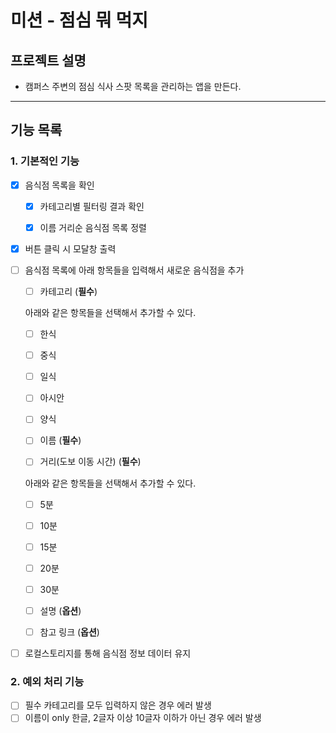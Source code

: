 # 미션 - 점심 뭐 먹지

## 프로젝트 설명

- 캠퍼스 주변의 점심 식사 스팟 목록을 관리하는 앱을 만든다.

---

## 기능 목록

### 1. 기본적인 기능

- [x] 음식점 목록을 확인

  - [x] 카테고리별 필터링 결과 확인

  - [x] 이름 거리순 음식점 목록 정렬

- [x] 버튼 클릭 시 모달창 출력

- [ ] 음식점 목록에 아래 항목들을 입력해서 새로운 음식점을 추가

  - [ ] 카테고리 (**필수**)

  아래와 같은 항목들을 선택해서 추가할 수 있다.

  - [ ] 한식

  - [ ] 중식

  - [ ] 일식

  - [ ] 아시안

  - [ ] 양식

  - [ ] 이름 (**필수**)

  - [ ] 거리(도보 이동 시간) (**필수**)

  아래와 같은 항목들을 선택해서 추가할 수 있다.

  - [ ] 5분

  - [ ] 10분

  - [ ] 15분

  - [ ] 20분

  - [ ] 30분

  - [ ] 설명 (**옵션**)

  - [ ] 참고 링크 (**옵션**)

- [ ] 로컬스토리지를 통해 음식점 정보 데이터 유지

### 2. 예외 처리 기능

- [ ] 필수 카테고리를 모두 입력하지 않은 경우 에러 발생
- [ ] 이름이 only 한글, 2글자 이상 10글자 이하가 아닌 경우 에러 발생
